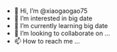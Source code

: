- 👋 Hi, I’m @xiaogaogao75
- 👀 I’m interested in big date
- 🌱 I’m currently learning big date
- 💞️ I’m looking to collaborate on ...
- 📫 How to reach me ...

<!---
xiaogaogao75/xiaogaogao75 is a ✨ special ✨ repository because its `README.md` (this file) appears on your GitHub profile.
You can click the Preview link to take a look at your changes.
--->
